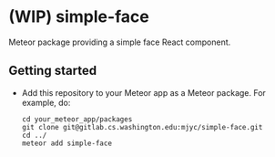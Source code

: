 # (WIP) simple-face

Meteor package providing a simple face React component.

## Getting started

* Add this repository to your Meteor app as a Meteor package. For example, do:
    ```
    cd your_meteor_app/packages
    git clone git@gitlab.cs.washington.edu:mjyc/simple-face.git
    cd ../
    meteor add simple-face
    ```
